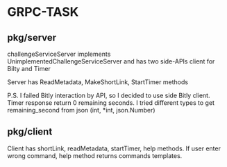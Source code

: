 # GRPC-TASK

## pkg/server
challengeServiceServer implements UnimplementedChallengeServiceServer and has two side-APIs client for Bilty and Timer

Server has ReadMetadata, MakeShortLink, StartTimer methods

P.S. I failed Bitly interaction by API, so I decided to use side Bitly client. Timer response return 0 remaining seconds. I tried different types to get remaining_second from json (int, *int, json.Number)

## pkg/client
Client has shortLink, readMetadata, startTimer, help methods. If user enter wrong command, help method returns commands templates.
